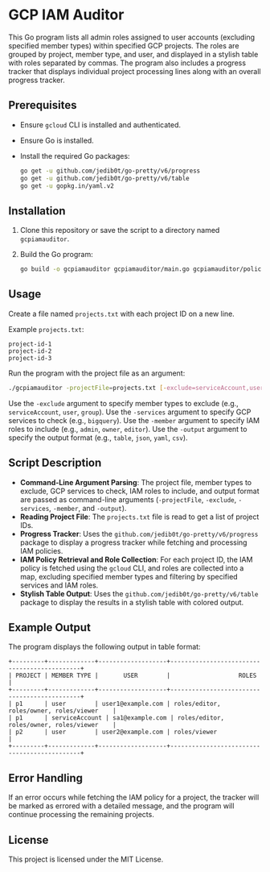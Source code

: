 # GCP IAM Auditor

This Go program lists all admin roles assigned to user accounts (excluding specified member types) within specified GCP projects. The roles are grouped by project, member type, and user, and displayed in a stylish table with roles separated by commas. The program also includes a progress tracker that displays individual project processing lines along with an overall progress tracker.

## Prerequisites

- Ensure `gcloud` CLI is installed and authenticated.
- Ensure Go is installed.
- Install the required Go packages:

  ```sh
  go get -u github.com/jedib0t/go-pretty/v6/progress
  go get -u github.com/jedib0t/go-pretty/v6/table
  go get -u gopkg.in/yaml.v2
  ```

## Installation

1. Clone this repository or save the script to a directory named `gcpiamauditor`.

2. Build the Go program:

   ```sh
   go build -o gcpiamauditor gcpiamauditor/main.go gcpiamauditor/policy.go gcpiamauditor/roles.go gcpiamauditor/output.go
   ```

## Usage

Create a file named `projects.txt` with each project ID on a new line.

Example `projects.txt`:

```
project-id-1
project-id-2
project-id-3
```

Run the program with the project file as an argument:

```sh
./gcpiamauditor -projectFile=projects.txt [-exclude=serviceAccount,user,group] [-services=bigquery] [-member=admin,owner,editor] [-output=table,json,yaml,csv]
```

Use the `-exclude` argument to specify member types to exclude (e.g., `serviceAccount`, `user`, `group`). Use the `-services` argument to specify GCP services to check (e.g., `bigquery`). Use the `-member` argument to specify IAM roles to include (e.g., `admin`, `owner`, `editor`). Use the `-output` argument to specify the output format (e.g., `table`, `json`, `yaml`, `csv`).

## Script Description

- **Command-Line Argument Parsing**: The project file, member types to exclude, GCP services to check, IAM roles to include, and output format are passed as command-line arguments (`-projectFile`, `-exclude`, `-services`, `-member`, and `-output`).
- **Reading Project File**: The `projects.txt` file is read to get a list of project IDs.
- **Progress Tracker**: Uses the `github.com/jedib0t/go-pretty/v6/progress` package to display a progress tracker while fetching and processing IAM policies.
- **IAM Policy Retrieval and Role Collection**: For each project ID, the IAM policy is fetched using the `gcloud` CLI, and roles are collected into a map, excluding specified member types and filtering by specified services and IAM roles.
- **Stylish Table Output**: Uses the `github.com/jedib0t/go-pretty/v6/table` package to display the results in a stylish table with colored output.

## Example Output

The program displays the following output in table format:

```
+---------+-------------+-------------------+---------------------------------------------+
| PROJECT | MEMBER TYPE |       USER        |                   ROLES                    |
+---------+-------------+-------------------+---------------------------------------------+
| p1      | user        | user1@example.com | roles/editor, roles/owner, roles/viewer    |
| p1      | serviceAccount | sa1@example.com | roles/editor, roles/owner, roles/viewer    |
| p2      | user        | user2@example.com | roles/viewer                               |
+---------+-------------+-------------------+---------------------------------------------+
```

## Error Handling

If an error occurs while fetching the IAM policy for a project, the tracker will be marked as errored with a detailed message, and the program will continue processing the remaining projects.

## License

This project is licensed under the MIT License.
